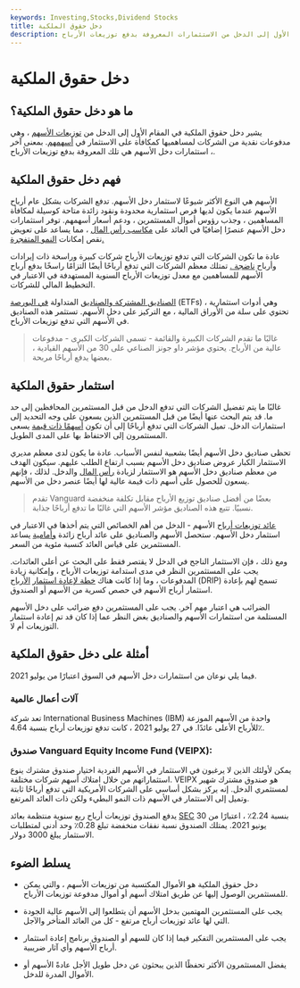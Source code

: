 ```yaml
---
keywords: Investing,Stocks,Dividend Stocks
title: دخل حقوق الملكية
description: يشير دخل حقوق الملكية في المقام الأول إلى الدخل من الاستثمارات المعروفة بدفع توزيعات الأرباح.
---
```


# دخل حقوق الملكية
## ما هو دخل حقوق الملكية؟

يشير دخل حقوق الملكية في المقام الأول إلى الدخل من [توزيعات الأسهم](/dividend) ، وهي مدفوعات نقدية من الشركات لمساهميها كمكافأة على الاستثمار في [أسهمهم](/stock). بمعنى آخر ، استثمارات دخل الأسهم هي تلك المعروفة بدفع توزيعات الأرباح.

## فهم دخل حقوق الملكية

الأسهم هي النوع الأكثر شيوعًا لاستثمار دخل الأسهم. تدفع الشركات بشكل عام أرباح الأسهم عندما يكون لديها فرص استثمارية محدودة ونقود زائدة متاحة كوسيلة لمكافأة المساهمين ، وجذب رؤوس أموال المستثمرين ، ودعم أسعار أسهمهم. توفر استثمارات دخل الأسهم عنصرًا إضافيًا في العائد على [مكاسب رأس المال](/capitalgain) ، مما يساعد على تعويض نقص إمكانات [النمو المتفجرة.](/growthstock)

عادة ما تكون الشركات التي تدفع توزيعات الأرباح شركات كبيرة وراسخة ذات إيرادات وأرباح [ناضجة .](/mature-firm) تمتلك معظم الشركات التي تدفع أرباحًا أيضًا التزامًا راسخًا بدفع أرباح الأسهم للمساهمين مع معدل توزيعات الأرباح السنوية المستهدفة في الاعتبار في التخطيط المالي للشركات.

[الصناديق المشتركة والصناديق](/mutualfund) المتداولة [في البورصة](/etf) (ETFs) ، وهي أدوات استثمارية تحتوي على سلة من الأوراق المالية ، مع التركيز على دخل الأسهم. تستثمر هذه الصناديق في الأسهم التي تدفع توزيعات الأرباح.

> غالبًا ما تقدم الشركات الكبيرة والقائمة - تسمى الشركات الكبرى - مدفوعات عالية من الأرباح. يحتوي مؤشر داو جونز الصناعي على 30 من الأسهم القيادية ، بعضها يدفع أرباحًا مربحة.

>

## استثمار حقوق الملكية

غالبًا ما يتم تفضيل الشركات التي تدفع الدخل من قبل المستثمرين المحافظين إلى حد ما. قد يتم البحث عنها أيضًا من قبل المستثمرين الذين يسعون على وجه التحديد إلى استثمارات الدخل. تميل الشركات التي تدفع أرباحًا إلى أن تكون [أسهمًا ذات قيمة](/valuestock) يسعى المستثمرون إلى الاحتفاظ بها على المدى الطويل.

تحظى صناديق دخل الأسهم أيضًا بشعبية لنفس الأسباب. عادة ما يكون لدى معظم مديري الاستثمار الكبار عروض صناديق دخل الأسهم بسبب ارتفاع الطلب عليهم. سيكون الهدف من معظم صناديق دخل الأسهم هو الاستثمار لزيادة [رأس المال](/capitalappreciation) والدخل. لذلك ، فإنهم يسعون للحصول على أسهم ذات قيمة عالية لها أيضًا عنصر دخل من الأسهم.

> تقدم Vanguard بعضًا من أفضل صناديق توزيع الأرباح مقابل تكلفة منخفضة نسبيًا. تتبع هذه الصناديق مؤشر الأسهم التي غالبًا ما تدفع أرباحًا جذابة.

>

[عائد توزيعات أرباح](/dividendyield) الأسهم - الدخل من أهم الخصائص التي يتم أخذها في الاعتبار في استثمار دخل الأسهم. ستحصل الأسهم والصناديق على عائد أرباح زائدة [وأمامية](/forward-dividend-yield) يساعد المستثمرين على قياس العائد كنسبة مئوية من السعر.

ومع ذلك ، فإن الاستثمار الناجح في الدخل لا يقتصر فقط على البحث عن أعلى العائدات. يجب على المستثمرين النظر في مدى استدامة توزيعات الأرباح ، وإمكانية زيادة المدفوعات ، وما إذا كانت هناك [خطة لإعادة استثمار](/dividendreinvestmentplan) [الأرباح](/dividendreinvestmentplan) (DRIP) تسمح لهم بإعادة استثمار أرباح الأسهم في حصص كسرية من الأسهم أو الصندوق.

الضرائب هي اعتبار مهم آخر. يجب على المستثمرين دفع ضرائب على دخل الأسهم المستلمة من استثمارات الأسهم والصناديق بغض النظر عما إذا كان قد تم إعادة استثمار التوزيعات أم لا.

## أمثلة على دخل حقوق الملكية

فيما يلي نوعان من استثمارات دخل الأسهم في السوق اعتبارًا من يوليو 2021.

### آلات أعمال عالمية

تعد شركة International Business Machines (IBM) واحدة من الأسهم الموزعة للأرباح الأعلى عائدًا. في 27 يوليو 2021 ، كانت تدفع توزيعات أرباح بنسبة 4.64٪.

### صندوق Vanguard Equity Income Fund (VEIPX):

يمكن لأولئك الذين لا يرغبون في الاستثمار في الأسهم الفردية اختيار صندوق مشترك ينوع استثماراتهم من خلال امتلاك أسهم شركات مختلفة. VEIPX هو صندوق مشترك شهير لمستثمري الدخل. إنه يركز بشكل أساسي على الشركات الأمريكية التي تدفع أرباحًا ثابتة وتميل إلى الاستثمار في الأسهم ذات النمو البطيء ولكن ذات العائد المرتفع.

يدفع الصندوق توزيعات أرباح ربع سنوية منتظمة بعائد [SEC](/secyield) بنسبة 2.24٪ ، اعتبارًا من 30 يونيو 2021. يمتلك الصندوق نسبة نفقات منخفضة تبلغ 0.28٪ وحد أدنى لمتطلبات الاستثمار يبلغ 3000 دولار.

## يسلط الضوء

- دخل حقوق الملكية هو الأموال المكتسبة من توزيعات الأسهم ، والتي يمكن للمستثمرين الوصول إليها عن طريق امتلاك أسهم أو أموال مدفوعة توزيعات الأرباح.

- يجب على المستثمرين المهتمين بدخل الأسهم أن يتطلعوا إلى الأسهم عالية الجودة التي لها عائد توزيعات أرباح مرتفع - كل من العائد المتأخر والآجل.

- يجب على المستثمرين التفكير فيما إذا كان للسهم أو الصندوق برنامج إعادة استثمار أرباح الأسهم وأي آثار ضريبية.

- يفضل المستثمرون الأكثر تحفظًا الذين يبحثون عن دخل طويل الأجل عادةً الأسهم أو الأموال المدرة للدخل.

